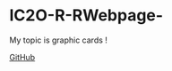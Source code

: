 # IC2O-R-RWebpage-
My topic is graphic cards !

[GitHub](https://morb.github.io/IC2O-R-RWebpage-/Webpage.html)
